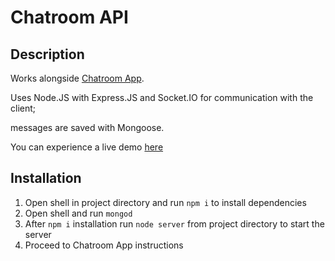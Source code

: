 
# Chatroom API

## Description
Works alongside [Chatroom App](https://github.com/ThisIsYoav/chatroom-app).

Uses Node.JS with Express.JS and Socket.IO for communication with the client;

messages are saved with Mongoose.

You can experience a live demo [here](https://chatroom.thisisyoav.com)

## Installation
1. Open shell in project directory and run `npm i` to install dependencies
2. Open shell and run `mongod`
3. After `npm i` installation run `node server` from project directory to start the server
4. Proceed to Chatroom App instructions
